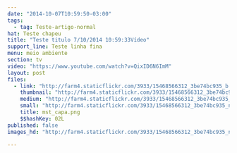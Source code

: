 ```yaml
---
date: "2014-10-07T10:59:50-03:00"
tags:
  - tag: Teste-artigo-normal
hat: Teste chapeu
title: "Teste titulo 7/10/2014 10:59:33Vídeo"
support_line: Teste linha fina
menu: meio ambiente
section: tv
video: "https://www.youtube.com/watch?v=QixID6N6ImM"
layout: post
files:
  - link: "http://farm4.staticflickr.com/3933/15468566312_3be74bc935_b.jpg"
    thumbnail: "http://farm4.staticflickr.com/3933/15468566312_3be74bc935_t.jpg"
    medium: "http://farm4.staticflickr.com/3933/15468566312_3be74bc935_z.jpg"
    small: "http://farm4.staticflickr.com/3933/15468566312_3be74bc935_n.jpg"
    title: mst_capa.png
    $$hashKey: 02L
published: false
images_hd: "http://farm4.staticflickr.com/3933/15468566312_3be74bc935_n.jpg"

---
```

